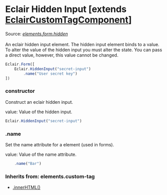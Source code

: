 # Eclair Hidden Input [extends [EclairCustomTagComponent](https://github.com/SamGarlick/Eclair/tree/main/docs/elements/custom-tag.md)]
Source: [_elements.form.hidden_](https://github.com/SamGarlick/Eclair/tree/main/src/elements/form/hidden.js)<br/><br/>
An eclair hidden input element. The hidden input element binds to a value. To alter the value of the hidden input you must alter the state. You can pass a direct value, however, this value cannot be changed.
```javascript
Eclair.Form([
    Eclair.HiddenInput("secret-input")
        .name("User secret key")
])
```
### constructor
Construct an eclair hidden input.

value: Value of the hidden input. 
```javascript
Eclair.HiddenInput("secret-input")
```
### .name
Set the name attribute for a element (used in forms).

value: Value of the name attribute. 
```javascript
    .name("Bar")
```

### Inherits from: elements.custom-tag
 - [.innerHTML()](https://github.com/SamGarlick/Eclair/tree/main/docs/elements/custom-tag.md#innerHTML)